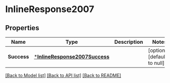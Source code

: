 # InlineResponse2007

## Properties
Name | Type | Description | Notes
------------ | ------------- | ------------- | -------------
**Success** | [***InlineResponse2007Success**](inline_response_200_7_Success.md) |  | [optional] [default to null]

[[Back to Model list]](../README.md#documentation-for-models) [[Back to API list]](../README.md#documentation-for-api-endpoints) [[Back to README]](../README.md)

